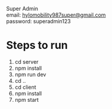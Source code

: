 Super Admin <br>
email: hylomobility987super@gmail.com <br>
password: superadmin123 <br>

# Steps to run
1. cd server
2. npm install
3. npm run dev
4. cd ..
5. cd client
6. npm install
7. npm start
